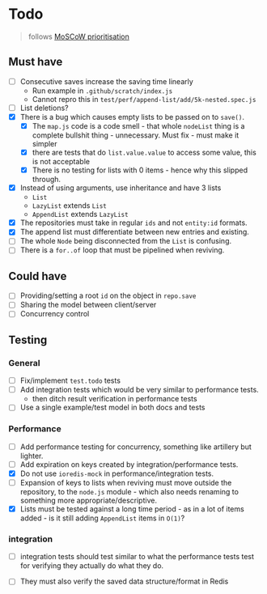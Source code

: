 # Todo

> follows [MoSCoW prioritisation][moscow]

## Must have

- [ ] Consecutive saves increase the saving time linearly
  - Run example in `.github/scratch/index.js`
  - Cannot repro this in `test/perf/append-list/add/5k-nested.spec.js`
- [ ] List deletions?
- [x] There is a bug which causes empty lists to be passed on to `save()`.
  - [x] The `map.js` code is a code smell - that whole `nodeList` thing is a
    complete bullshit thing - unnecessary. Must fix - must make it simpler
  - [x] there are tests that do `list.value.value` to access some value, this
        is not acceptable
  - [x] There is no testing for lists with 0 items - hence why this slipped
        through.
- [x] Instead of using arguments, use inheritance and have 3 lists
  - `List`
  - `LazyList` extends `List`
  - `AppendList` extends `LazyList`
- [x] The repositories must take in regular `ids` and not `entity:id` formats.
- [x] The append list must differentiate between new entries and existing.
- [ ] The whole `Node` being disconnected from the `List` is confusing.
- [ ] There is a `for..of` loop that must be pipelined when reviving.

## Could have

- [ ] Providing/setting a root `id` on the object in `repo.save`
- [ ] Sharing the model between client/server
- [ ] Concurrency control

## Testing

### General

- [ ] Fix/implement `test.todo` tests
- [ ] Add integration tests which would be very similar to performance tests.
    - then ditch result verification in performance tests
- [ ] Use a single example/test model in both docs and tests

### Performance

- [ ] Add performance testing for concurrency, something like artillery
      but lighter.
- [ ] Add expiration on keys created by integration/performance tests.
- [x] Do not use `ioredis-mock` in performance/integration tests.
- [ ] Expansion of keys to lists when reviving must move outside the repository,
      to the `node.js` module - which also needs renaming to something more
      appropriate/descriptive.
- [x] Lists must be tested against a long time period - as in a lot of
      items added - is it still adding `AppendList` items in `O(1)`?

### integration

- [ ] integration tests should test similar to what the performance tests
      test for verifying they actually do what they do.
- [ ] They must also verify the saved data structure/format in Redis


[moscow]: https://en.wikipedia.org/wiki/MoSCoW_method
